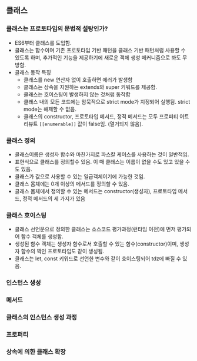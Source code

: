 ## 클래스

### 클래스는 프로토타입의 문법적 설탕인가?

- ES6부터 클래스를 도입함.
- 클래스는 함수이며 기존 프로토타입 기반 패턴을 클래스 기반 패턴처럼 사용할 수 있도록 하며, 추가적인 기능을 제공하기에 새로운 객체 생성 메커니즘으로 봐도 무방함.
- 클래스 동작 특징
  - 클래스를 new 연산자 없이 호출하면 에러가 발생함
  - 클래스는 상속을 지원하는 extends와 super 키워드를 제공함.
  - 클래스는 호이스팅이 발생하지 않는 것처럼 동작함
  - 클래스 내의 모든 코드에는 암묵적으로 strict mode가 지정되어 실행됨. strict mode는 해제할 수 없음.
  - 클래스의 constructor, 프로토타입 메서드, 정적 메서드는 모두 프로퍼티 어트리뷰트 `[[enumerable]]` 값이 false임. (열거되지 않음).

### 클래스 정의

- 클래스이름은 생성자 함수와 마찬가지로 파스칼 케이스를 사용하는 것이 일반적임.
- 표현식으로 클래스를 정의할수 있음. 이 때 클래스는 이름이 없을 수도 있고 있을 수도 있음.
- 클래스가 값으로 사용할 수 있는 일급객체이기에 가능한 것임.
- 클래스 몸체에는 0개 이상의 메서드를 정의할 수 있음.
- 클래스 몸체에서 정의할 수 있는 메서드는 constructor(생성자), 프로토타입 메서드, 정적 메서드의 세 가지가 있음

### 클래스 호이스팅

- 클래스 선언문으로 정의한 클래스는 소스코드 평가과정(런타임 이전)에 먼저 평가되어 함수 객체를 생성함.
- 생성된 함수 객체는 생성자 함수로서 호출할 수 있는 함수(constructor)이며, 생성자 함수의 짝인 프로토타입도 같이 생성됨.
- 클래스는 let, const 키워드로 선언한 변수와 같이 호이스팅되어 tdz에 빠질 수 있음.

### 인스턴스 생성

### 메서드

### 클래스의 인스턴스 생성 과정

### 프로퍼티

### 상속에 의한 클래스 확장
